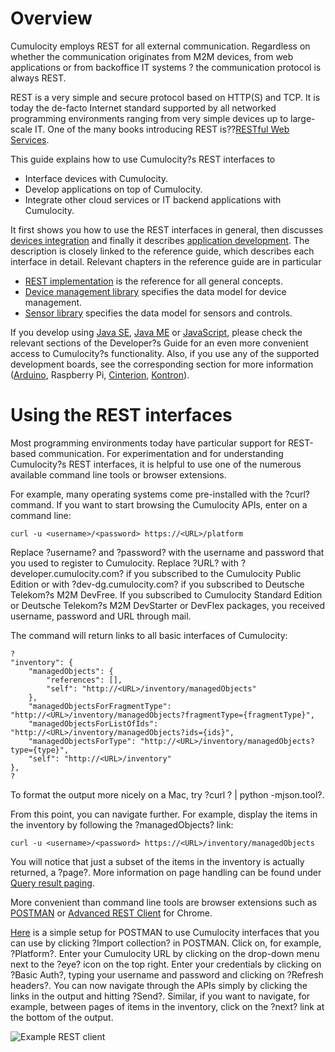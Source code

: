 # Overview

Cumulocity employs REST for all external communication. Regardless on whether the communication originates from M2M devices, from web applications or from backoffice IT systems ? the communication protocol is always REST.

REST is a very simple and secure protocol based on HTTP(S) and TCP. It is today the de-facto Internet standard supported by all networked programming environments ranging from very simple devices up to large-scale IT. One of the many books introducing REST is??[RESTful Web Services](http://oreilly.com/catalog/9780596529260).

This guide explains how to use Cumulocity?s REST interfaces to

-   Interface devices with Cumulocity.
-   Develop applications on top of Cumulocity.
-   Integrate other cloud services or IT backend applications with Cumulocity.

It first shows you how to use the REST interfaces in general, then discusses [devices integration](index.php?option=com_k2&view=item&id=984) and finally it describes [application development](index.php?option=com_k2&view=item&id=983). The description is closely linked to the reference guide, which describes each interface in detail. Relevant chapters in the reference guide are in particular

-   [REST implementation](/guides/reference-guide/rest-implementation) is the reference for all general concepts.
-   [Device management library](/guides/reference-guide/device-management.html) specifies the data model for device management.
-   [Sensor library](/guides/reference-guide/sensor-library) specifies the data model for sensors and controls.

If you develop using [Java SE](index.php?option=com_k2&view=item&id=819), [Java ME](index.php?option=com_k2&view=item&id=910) or [JavaScript](index.php?option=com_k2&view=item&id=817), please check the relevant sections of the Developer?s Guide for an even more convenient access to Cumulocity?s functionality. Also, if you use any of the supported development boards, see the corresponding section for more information ([Arduino](index.php?option=com_k2&view=item&id=930), Raspberry Pi, [Cinterion](index.php?option=com_k2&view=item&id=910), [Kontron](index.php?option=com_k2&view=item&id=906)).

# Using the REST interfaces

Most programming environments today have particular support for REST-based communication. For experimentation and for understanding Cumulocity?s REST interfaces, it is helpful to use one of the numerous available command line tools or browser extensions.

For example, many operating systems come pre-installed with the ?curl? command. If you want to start browsing the Cumulocity APIs, enter on a command line:

    curl -u <username>/<password> https://<URL>/platform

Replace ?username? and ?password? with the username and password that you used to register to Cumulocity. Replace ?URL? with ?developer.cumulocity.com? if you subscribed to the Cumulocity Public Edition or with ?dev-dg.cumulocity.com? if you subscribed to Deutsche Telekom?s M2M DevFree. If you subscribed to Cumulocity Standard Edition or Deutsche Telekom?s M2M DevStarter or DevFlex packages, you received username, password and URL through mail.

The command will return links to all basic interfaces of Cumulocity:

    ?
    "inventory": {
        "managedObjects": {
            "references": [], 
            "self": "http://<URL>/inventory/managedObjects"
        }, 
        "managedObjectsForFragmentType": "http://<URL>/inventory/managedObjects?fragmentType={fragmentType}", 
        "managedObjectsForListOfIds": "http://<URL>/inventory/managedObjects?ids={ids}", 
        "managedObjectsForType": "http://<URL>/inventory/managedObjects?type={type}", 
        "self": "http://<URL>/inventory"
    },
    ?

To format the output more nicely on a Mac, try ?curl ? | python -mjson.tool?.

From this point, you can navigate further. For example, display the items in the inventory by following the ?managedObjects? link:

    curl -u <username>/<password> https://<URL>/inventory/managedObjects

You will notice that just a subset of the items in the inventory is actually returned, a ?page?. More information on page handling can be found under [Query result paging](/guides/reference-guide/rest-implementation).

More convenient than command line tools are browser extensions such as [POSTMAN](https://chrome.google.com/webstore/detail/postman-rest-client-packa/fhbjgbiflinjbdggehcddcbncdddomop?utm_source=chrome-ntp-launcher) or [Advanced REST Client](https://chrome.google.com/webstore/detail/advanced-rest-client/hgmloofddffdnphfgcellkdfbfbjeloo) for Chrome.

[Here](/images/c8yimages/Cumulocity.json.postman_collection) is a simple setup for POSTMAN to use Cumulocity interfaces that you can use by clicking ?Import collection? in POSTMAN. Click on, for example, ?Platform?. Enter your Cumulocity URL by clicking on the drop-down menu next to the ?eye? icon on the top right. Enter your credentials by clicking on ?Basic Auth?, typing your username and password and clicking on ?Refresh headers?. You can now navigate through the APIs simply by clicking the links in the output and hitting ?Send?. Similar, if you want to navigate, for example, between pages of items in the inventory, click on the ?next? link at the bottom of the output.

![Example REST client](/images/c8yimages/postman.png)

